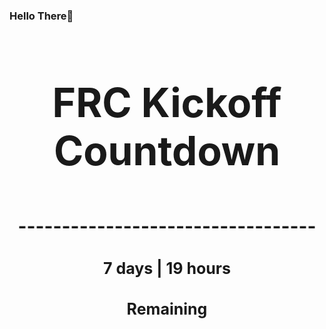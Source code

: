 ### Hello There👋

<!---START-TIMER--->
<h3 align='center' style='font-size: 64px;'>FRC Kickoff Countdown</h3>
<h3 align='center' style='font-size: 30px;'>----------------------------------</h3>
<h3 align='center' style='font-size: 25px;'>7 days | 19 hours</h3>
<h3 align='center' style='font-size: 25px;'>Remaining</h3>
<!---END-TIMER--->
